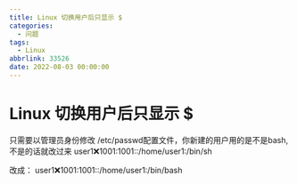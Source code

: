 ```yaml
---
title: Linux 切换用户后只显示 $
categories:
  - 问题
tags:
  - Linux
abbrlink: 33526
date: 2022-08-03 00:00:00
---
```


# Linux 切换用户后只显示 $

只需要以管理员身份修改 /etc/passwd配置文件，你新建的用户用的是不是bash,不是的话就改过来
user1:x:1001:1001::/home/user1:/bin/sh

改成：
user1:x:1001:1001::/home/user1:/bin/bash